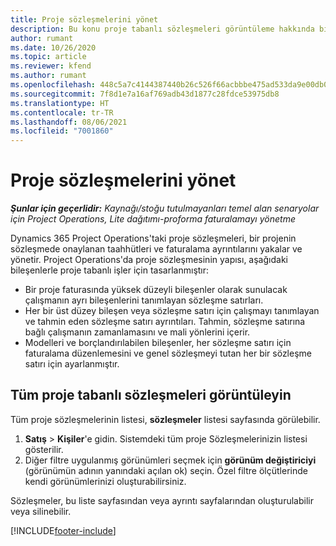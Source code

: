 ```yaml
---
title: Proje sözleşmelerini yönet
description: Bu konu proje tabanlı sözleşmeleri görüntüleme hakkında bilgi sağlar.
author: rumant
ms.date: 10/26/2020
ms.topic: article
ms.reviewer: kfend
ms.author: rumant
ms.openlocfilehash: 448c5a7c4144387440b26c526f66acbbbe475ad533da9e00db0eb5d5e86be9e8
ms.sourcegitcommit: 7f8d1e7a16af769adb43d1877c28fdce53975db8
ms.translationtype: HT
ms.contentlocale: tr-TR
ms.lasthandoff: 08/06/2021
ms.locfileid: "7001860"
---
```

# <a name="manage-project-contracts"></a>Proje sözleşmelerini yönet

_**Şunlar için geçerlidir:** Kaynağı/stoğu tutulmayanları temel alan senaryolar için Project Operations, Lite dağıtımı-proforma faturalamayı yönetme_

Dynamics 365 Project Operations'taki proje sözleşmeleri, bir projenin sözleşmede onaylanan taahhütleri ve faturalama ayrıntılarını yakalar ve yönetir. Project Operations'da proje sözleşmesinin yapısı, aşağıdaki bileşenlerle proje tabanlı işler için tasarlanmıştır:

- Bir proje faturasında yüksek düzeyli bileşenler olarak sunulacak çalışmanın ayrı bileşenlerini tanımlayan sözleşme satırları.
- Her bir üst düzey bileşen veya sözleşme satırı için çalışmayı tanımlayan ve tahmin eden sözleşme satırı ayrıntıları. Tahmin, sözleşme satırına bağlı çalışmanın zamanlamasını ve mali yönlerini içerir.
- Modelleri ve borçlandırılabilen bileşenler, her sözleşme satırı için faturalama düzenlemesini ve genel sözleşmeyi tutan her bir sözleşme satırı için ayarlanmıştır.

## <a name="view-all-project-based-contracts"></a>Tüm proje tabanlı sözleşmeleri görüntüleyin

Tüm proje sözleşmelerinin listesi, **sözleşmeler** listesi sayfasında görülebilir. 

1. **Satış** > **Kişiler**'e gidin. Sistemdeki tüm proje Sözleşmelerinizin listesi gösterilir. 
2. Diğer filtre uygulanmış görünümleri seçmek için **görünüm değiştiriciyi** (görünümün adının yanındaki açılan ok) seçin. Özel filtre ölçütlerinde kendi görünümlerinizi oluşturabilirsiniz.

Sözleşmeler, bu liste sayfasından veya ayrıntı sayfalarından oluşturulabilir veya silinebilir.


[!INCLUDE[footer-include](../../includes/footer-banner.md)]